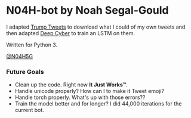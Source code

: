 # N04H-bot by Noah Segal-Gould
I adapted [Trump Tweets](https://github.com/sashaperigo/Trump-Tweets) to download what I could of my own tweets and then adapted [Deep Cyber](https://github.com/armbues/deep_cyber) to train an LSTM on them.

Written for Python 3.

[@N04H5G](https://twitter.com/N04H5G)

### Future Goals
* Clean up the code. Right now **It Just Works™**.
* Handle unicode properly? How can I to make it Tweet emoji?
* Handle torch properly. What's up with those errors??
* Train the model better and for longer? I did 44,000 iterations for the current bot.
